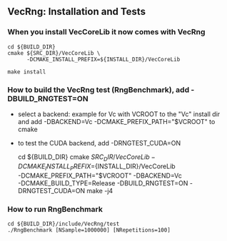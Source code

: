 ## VecRng: Installation and Tests

### When you install VecCoreLib it now comes with VecRng

    cd ${BUILD_DIR}
    cmake ${SRC_DIR}/VecCoreLib \
          -DCMAKE_INSTALL_PREFIX=${INSTALL_DIR}/VecCoreLib
          
    make install

### How to build the VecRng test (RngBenchmark), add -DBUILD_RNGTEST=ON 
 - select a backend: example for Vc with VCROOT to the "Vc" install dir 
   and add -DBACKEND=Vc -DCMAKE_PREFIX_PATH="$VCROOT" to cmake
 - to test the CUDA backend, add -DRNGTEST_CUDA=ON

    cd ${BUILD_DIR}
    cmake $SRC_DIR/VecCoreLib -DCMAKE_INSTALL_PREFIX=${INSTALL_DIR}/VecCoreLib \
          -DCMAKE_PREFIX_PATH="$VCROOT" -DBACKEND=Vc \
          -DCMAKE_BUILD_TYPE=Release -DBUILD_RNGTEST=ON -DRNGTEST_CUDA=ON
    make -j4

### How to run RngBenchmark

    cd ${BUILD_DIR}/include/VecRng/test
    ./RngBenchmark [NSample=1000000] [NRepetitions=100]
